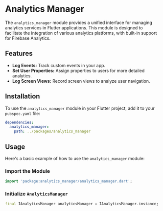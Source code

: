 # Analytics Manager

The `analytics_manager` module provides a unified interface for managing analytics services in Flutter applications. This module is designed to facilitate the integration of various analytics platforms, with built-in support for Firebase Analytics.

## Features

- **Log Events:** Track custom events in your app.
- **Set User Properties:** Assign properties to users for more detailed analytics.
- **Log Screen Views:** Record screen views to analyze user navigation.

## Installation

To use the `analytics_manager` module in your Flutter project, add it to your `pubspec.yaml` file:

```yaml
dependencies:
  analytics_manager:
    path: ../packages/analytics_manager
```

## Usage

Here's a basic example of how to use the `analytics_manager` module:

### Import the Module

```dart
import 'package:analytics_manager/analytics_manager.dart';
```

### Initialize `AnalyticsManager`

```dart
final IAnalyticsManager analyticsManager = IAnalyticsManager.instance;
```
